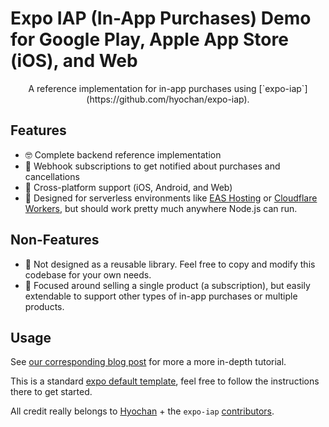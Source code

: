 # Expo IAP (In-App Purchases) Demo for Google Play, Apple App Store (iOS), and Web

<p align="center">
    A reference implementation for in-app purchases using [`expo-iap`](https://github.com/hyochan/expo-iap).
</p>

## Features

- 🤓 Complete backend reference implementation
- 🔗 Webhook subscriptions to get notified about purchases and cancellations
- 🔄 Cross-platform support (iOS, Android, and Web)
- 🤖 Designed for serverless environments like [EAS Hosting](https://docs.expo.dev/eas/hosting/introduction/) or [Cloudflare Workers](https://developers.cloudflare.com/workers/), but should work pretty much anywhere Node.js can run.

## Non-Features

- 🚫 Not designed as a reusable library. Feel free to copy and modify this codebase for your own needs.
- 🚫 Focused around selling a single product (a subscription), but easily extendable to support other types of in-app purchases or multiple products.

## Usage

See [our corresponding blog post]() for more a more in-depth tutorial.

This is a standard [expo default template](https://github.com/expo/expo/tree/main/templates/expo-template-default), feel free to follow the instructions there to get started.

All credit really belongs to [Hyochan](https://github.com/hyochan) + the `expo-iap` [contributors](https://github.com/hyochan/expo-iap/graphs/contributors).
